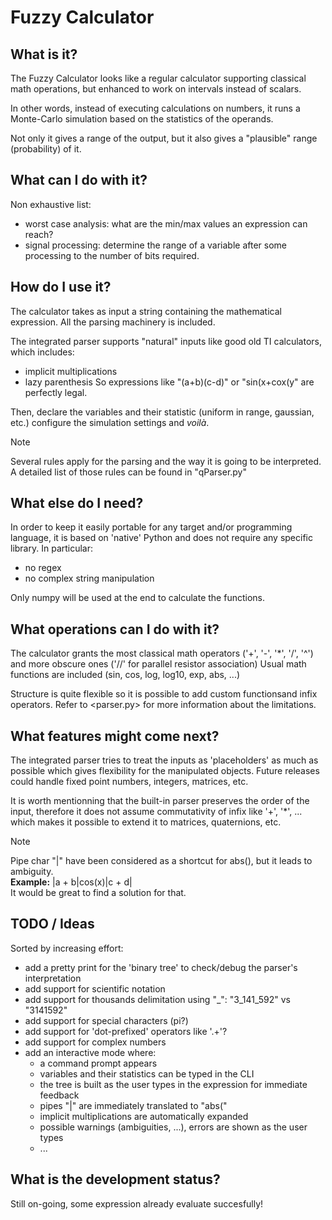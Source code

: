 # Fuzzy Calculator


## What is it?
The Fuzzy Calculator looks like a regular calculator supporting classical math operations, but enhanced to work on intervals instead of scalars.

In other words, instead of executing calculations on numbers, it runs a Monte-Carlo simulation based on the statistics of the operands.

Not only it gives a range of the output, but it also gives a "plausible" range (probability) of it.

## What can I do with it?
Non exhaustive list:
- worst case analysis: what are the min/max values an expression can reach?
- signal processing: determine the range of a variable after some processing to the number of bits required.

## How do I use it?
The calculator takes as input a string containing the mathematical expression.
All the parsing machinery is included.

The integrated parser supports "natural" inputs like good old TI calculators, which includes:
- implicit multiplications
- lazy parenthesis
So expressions like "(a+b)(c-d)" or "sin(x+cox(y" are perfectly legal.

Then, declare the variables and their statistic (uniform in range, gaussian, etc.) configure the simulation settings and _voilà_.

> [!NOTE]
> Several rules apply for the parsing and the way it is going to be interpreted.</br>
> A detailed list of those rules can be found in "qParser.py"

## What else do I need?
In order to keep it easily portable for any target and/or programming language, it is based on 'native' Python and does not require any specific library.
In particular:
- no regex
- no complex string manipulation

Only numpy will be used at the end to calculate the functions.

## What operations can I do with it?
The calculator grants the most classical math operators ('+', '-', '*', '/', '^') and more obscure ones ('//' for parallel resistor association)
Usual math functions are included (sin, cos, log, log10, exp, abs, ...) 

Structure is quite flexible so it is possible to add custom functionsand infix operators. 
Refer to <parser.py> for more information about the limitations.

## What features might come next?
The integrated parser tries to treat the inputs as 'placeholders' as much as possible which gives flexibility for the manipulated objects.
Future releases could handle fixed point numbers, integers, matrices, etc.

It is worth mentionning that the built-in parser preserves the order of the input, therefore it does not assume commutativity of infix like '+', '*', ... which makes it possible to extend it to matrices, quaternions, etc.

> [!NOTE]
> Pipe char "|" have been considered as a shortcut for abs(), but it leads to ambiguity. </br>
> **Example:** |a + b|cos(x)|c + d|</br>
> It would be great to find a solution for that.


## TODO / Ideas
Sorted by increasing effort: 
- add a pretty print for the 'binary tree' to check/debug the parser's interpretation
- add support for scientific notation
- add support for thousands delimitation using "_": "3_141_592" vs "3141592"
- add support for special characters (pi?)
- add support for 'dot-prefixed' operators like '.+'?
- add support for complex numbers
- add an interactive mode where: 
  - a command prompt appears
  - variables and their statistics can be typed in the CLI
  - the tree is built as the user types in the expression for immediate feedback
  - pipes "|" are immediately translated to "abs("
  - implicit multiplications are automatically expanded
  - possible warnings (ambiguities, ...), errors are shown as the user types
  - ...


## What is the development status?
Still on-going, some expression already evaluate succesfully!


